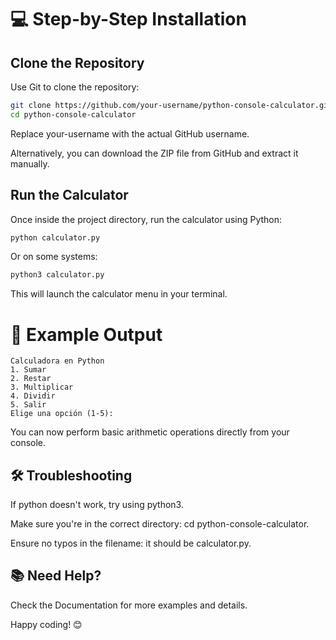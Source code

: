 # 💻 Step-by-Step Installation
## Clone the Repository
Use Git to clone the repository:

```bash
git clone https://github.com/your-username/python-console-calculator.git
cd python-console-calculator
```

Replace your-username with the actual GitHub username.

Alternatively, you can download the ZIP file from GitHub and extract it manually.

## Run the Calculator
Once inside the project directory, run the calculator using Python:
``` bash
python calculator.py
```

Or on some systems:

```bash
python3 calculator.py
```

This will launch the calculator menu in your terminal.

# 🧪 Example Output

```text
Calculadora en Python
1. Sumar
2. Restar
3. Multiplicar
4. Dividir
5. Salir
Elige una opción (1-5):
```

You can now perform basic arithmetic operations directly from your console.

## 🛠 Troubleshooting
If python doesn't work, try using python3.

Make sure you're in the correct directory: cd python-console-calculator.

Ensure no typos in the filename: it should be calculator.py.

## 📚 Need Help?
Check the Documentation for more examples and details.

Happy coding! 😊







